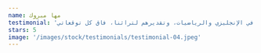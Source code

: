 ```yaml
---
name: مها مبروك
testimonial: 'كل أسبوع، أولادي بيرجعوا البيت محملين بقصص شيقة ومعلومات جديدة، وهم متحمسين للنقاش والمشاركة. البرنامج ده مش بس بيعلم الأطفال، ده بيحفزهم ويبعث فيهم الإلهام. تقدمهم في الإنجليزي والرياضيات، وتقديرهم لتراثنا، فاق كل توقعاتي.'
stars: 5
image: '/images/stock/testimonials/testimonial-04.jpeg'
---
```

